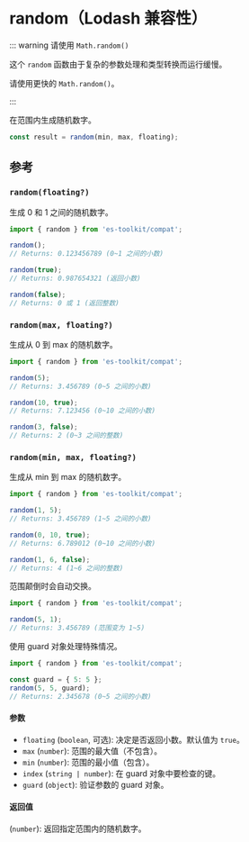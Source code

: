 # random（Lodash 兼容性）

::: warning 请使用 `Math.random()`

这个 `random` 函数由于复杂的参数处理和类型转换而运行缓慢。

请使用更快的 `Math.random()`。

:::

在范围内生成随机数字。

```typescript
const result = random(min, max, floating);
```

## 参考

### `random(floating?)`

生成 0 和 1 之间的随机数字。

```typescript
import { random } from 'es-toolkit/compat';

random();
// Returns: 0.123456789 (0~1 之间的小数)

random(true);
// Returns: 0.987654321 (返回小数)

random(false);
// Returns: 0 或 1 (返回整数)
```

### `random(max, floating?)`

生成从 0 到 max 的随机数字。

```typescript
import { random } from 'es-toolkit/compat';

random(5);
// Returns: 3.456789 (0~5 之间的小数)

random(10, true);
// Returns: 7.123456 (0~10 之间的小数)

random(3, false);
// Returns: 2 (0~3 之间的整数)
```

### `random(min, max, floating?)`

生成从 min 到 max 的随机数字。

```typescript
import { random } from 'es-toolkit/compat';

random(1, 5);
// Returns: 3.456789 (1~5 之间的小数)

random(0, 10, true);
// Returns: 6.789012 (0~10 之间的小数)

random(1, 6, false);
// Returns: 4 (1~6 之间的整数)
```

范围颠倒时会自动交换。

```typescript
import { random } from 'es-toolkit/compat';

random(5, 1);
// Returns: 3.456789 (范围变为 1~5)
```

使用 guard 对象处理特殊情况。

```typescript
import { random } from 'es-toolkit/compat';

const guard = { 5: 5 };
random(5, 5, guard);
// Returns: 2.345678 (0~5 之间的小数)
```

#### 参数

- `floating` (`boolean`, 可选): 决定是否返回小数。默认值为 `true`。
- `max` (`number`): 范围的最大值（不包含）。
- `min` (`number`): 范围的最小值（包含）。
- `index` (`string | number`): 在 guard 对象中要检查的键。
- `guard` (`object`): 验证参数的 guard 对象。

#### 返回值

(`number`): 返回指定范围内的随机数字。
